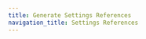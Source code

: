 ```yaml
---
title: Generate Settings References
navigation_title: Settings References
---
```



```{settings} /elastic/reference/kibana-alerting-action-settings.yml
```
